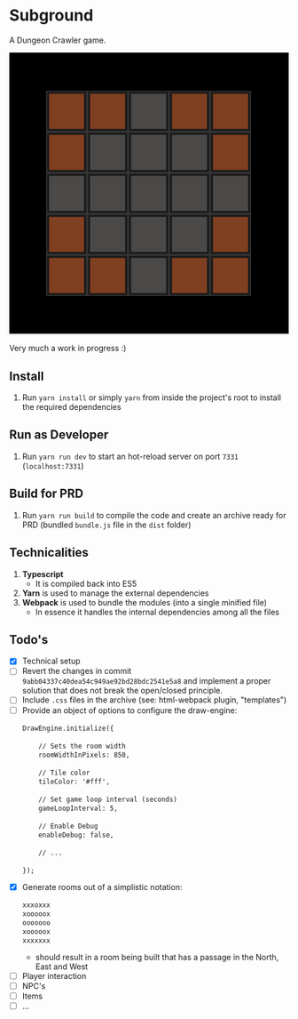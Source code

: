 # Subground

A Dungeon Crawler game.

![Subground - WIP](Subgroud_wip.png)

Very much a work in progress :)

## Install
1. Run `yarn install` or simply `yarn` from inside the project's root to install the required dependencies

## Run as Developer
1. Run `yarn run dev` to start an hot-reload server on port `7331` (`localhost:7331`) 

## Build for PRD
1. Run `yarn run build` to compile the code and create an archive ready for PRD (bundled `bundle.js` file in the `dist` folder) 

## Technicalities
1. **Typescript**
    - It is compiled back into ES5
2. **Yarn** is used to manage the external dependencies
3. **Webpack** is used to bundle the modules (into a single minified file)
    - In essence it handles the internal dependencies among all the files

## Todo's
- [x] Technical setup
- [ ] Revert the changes in commit `9abb04337c40dea54c949ae92bd28bdc2541e5a8` and implement a proper solution that does not break the open/closed principle.
- [ ] Include `.css` files in the archive (see: html-webpack plugin, "templates")
- [ ] Provide an object of options to configure the draw-engine:
    ```
    DrawEngine.initialize({
    
        // Sets the room width
        roomWidthInPixels: 850,
        
        // Tile color
        tileColor: '#fff',
        
        // Set game loop interval (seconds)
        gameLoopInterval: 5,
        
        // Enable Debug
        enableDebug: false,
        
        // ...
    
    });
    ```
- [x] Generate rooms out of a simplistic notation:
    ```
    xxxoxxx
    xooooox
    ooooooo
    xooooox
    xxxxxxx
    ```
    - should result in a room being built that has a passage in the North, East and West
- [ ] Player interaction
- [ ] NPC's
- [ ] Items
- [ ] ...